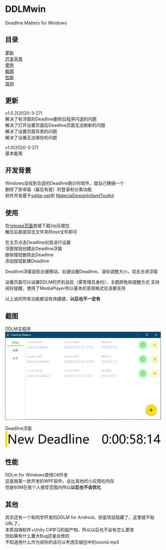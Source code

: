 # DDLMwin
Deadline Matters for Windows

## 目录
[更新](#更新)  
[开发背景](#开发背景)  
[使用](#使用)  
[截图](#截图)  
[性能](#性能)  
[其他](#其他)  

## 更新
v1.0.2(2020-3-27)  
解决了有浮窗的Deadline删除后程序闪退的问题  
解决了打开设置页面后Deadline页面无法刷新的问题  
解决了设置页面背景的问题  
解决了设置无法保存的问题  

v1.0(2020-3-27)  
基本能用

## 开发背景
Windows没找到合适的Deadline倒计时软件，就自己瞎搞一个  
删除了安卓版（最后有提）的登录和分类功能  
软件开发基于[sqlite-net](https://github.com/praeclarum/sqlite-net "SQLite数据库管理")和
[MaterialDesignInXamlToolkit](https://github.com/MaterialDesignInXAML/MaterialDesignInXamlToolkit "WPF的Material Design库")

## 使用
在[release页面](https://github.com/huangxinye99/DDLMwin/releases)直接下载zip压缩包  
解压后直接双击文件夹的exe文件即可  

  在主页点击Deadline对其进行设置  
  浮窗按钮创建此Deadline浮窗  
  删除按钮删除此Deadline  
  添加按钮新建Deadline
  
Deadline浮窗鼠标左键移动，右键设置Deadline，滚轮调整大小，双击关闭浮窗

设置页面可以设置DDLM的开机自启（需管理员身份）、主题颜色和提醒方式
支持闹铃提醒，使用了MediaPlayer所以基本的音频格式应该都支持  

以上说的所有功能都没有快捷键，**以后也不一定有**

## 截图
DDLM主程序  
![DDLM主程序](./preview/1.png "DDLM主程序")

Deadline浮窗  
![Deadline浮窗](./preview/2.png "Deadline浮窗")

## 性能
DDLm for Windows使用C#开发  
这是我第一款开发的WPF软件，会比其他的小应用吃内存  
但是60M在我个人接受范围内所以**以后也不会优化**  

## 其他
其实还有一个和同学开发的DDLM for Android，但是项目隐藏了，这里就不贴URL了。  
本质自嗨软件+Unity C#学习的副产物，所以以后也不会有怎么更改  
但如果有什么重大Bug还是会修的  
不知道用什么作为闹铃的话可以考虑压缩包中的sound.mp3
